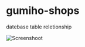 # gumiho-shops

datebase table reletionship

![Screenshoot](https://github.com/Gumiho2504/gumiho-shops/blob/main/screenshoot/Screenshot%202024-10-24%20at%2010.49.38%E2%80%AFAM.png)

